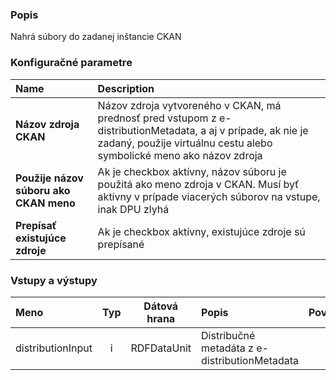 ### Popis

Nahrá súbory do zadanej inštancie CKAN

### Konfiguračné parametre

| Name | Description |
|:----|:----|
|**Názov zdroja CKAN** | Názov zdroja vytvoreného v CKAN, má prednosť pred vstupom z e-distributionMetadata, a aj v prípade, ak nie je zadaný, použije virtuálnu cestu alebo symbolické meno ako názov zdroja |
|**Použije názov súboru ako CKAN meno** | Ak je checkbox aktívny, názov súboru je použitá ako meno zdroja v CKAN. Musí byť aktívny v prípade viacerých súborov na vstupe, inak DPU zlyhá |
|**Prepísať existujúce zdroje** | Ak je checkbox aktívny, existujúce zdroje sú prepísané |

### Vstupy a výstupy ###

|Meno |Typ | Dátová hrana | Popis | Povinné |
|:--------|:------:|:------:|:-------------|:---------------------:|
|distributionInput |i| RDFDataUnit| Distribučné metadáta z e-distributionMetadata ||